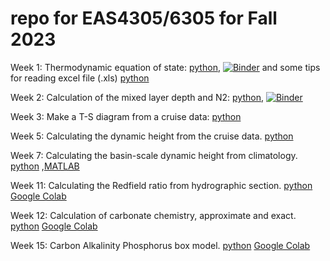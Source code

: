 # repo for EAS4305/6305 for Fall 2023

Week 1: Thermodynamic equation of state: [python](https://github.com/takaito1/easX305_F2023/blob/main/week1/example_gsw.ipynb), [![Binder](https://mybinder.org/badge_logo.svg)](https://mybinder.org/v2/gh/takaito1/easX305_F2023/HEAD?labpath=week1%2Fexample_gsw.ipynb) and some tips for reading excel file (.xls) [python](https://github.com/takaito1/easX305_F2023/blob/main/week1/read_excel_from_BATS.ipynb)

Week 2: Calculation of the mixed layer depth and N2: [python](https://github.com/takaito1/easX305_F2023/blob/main/week2/calc_MLD.ipynb), [![Binder](https://mybinder.org/badge_logo.svg)](https://mybinder.org/v2/gh/takaito1/easX305_F2023/HEAD?labpath=week2%2calc_MLD.ipynb) 

Week 3: Make a T-S diagram from a cruise data: [python](https://github.com/takaito1/easX305_F2023/blob/main/week3/read_bottle_csv_file.ipynb)

Week 5: Calculating the dynamic height from the cruise data. [python](https://github.com/takaito1/easX305_F2023/blob/main/week5/calc_DynHeight.ipynb)

Week 7: Calculating the basin-scale dynamic height from climatology. [python](https://github.com/takaito1/easX305_F2023/blob/main/week7/Dynamic%20height%20from%20TS.ipynb) ,[MATLAB](https://github.com/takaito1/easX305_F2023/blob/main/week7/Dynamic_Height_from_TS.mlx)

Week 11: Calculating the Redfield ratio from hydrographic section. [python](https://github.com/takaito1/easX305_F2023/blob/main/week11/week11.ipynb) [Google Colab](https://colab.research.google.com/github/takaito1/easX305_F2023/blob/main/week11/week11.ipynb)

Week 12: Calculation of carbonate chemistry, approximate and exact. [python](https://github.com/takaito1/easX305_F2023/blob/main/week12/week12.ipynb) [Google Colab](https://colab.research.google.com/github/takaito1/easX305_F2023/blob/main/week12/week12.ipynb)

Week 15: Carbon Alkalinity Phosphorus box model. [python](https://github.com/takaito1/easX305_F2023/blob/main/week15/CAPboxmodel.ipynb) [Google Colab](https://colab.research.google.com/github/takaito1/easX305_F2023/blob/main/week15/CAPboxmodel.ipynb)
